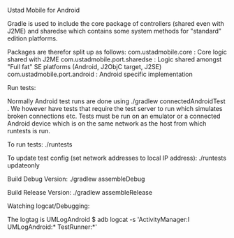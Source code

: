 Ustad Mobile for Android

Gradle is used to include the core package of controllers
(shared even with J2ME) and sharedse which contains some
system methods for "standard" edition platforms.

Packages are therefor split up as follows:
com.ustadmobile.core : Core logic shared with J2ME
com.ustadmobile.port.sharedse : Logic shared amongst "Full fat" SE platforms (Android, J2ObjC target, J2SE)
com.ustadmobile.port.android : Android specific implementation

Run tests:

Normally Android test runs are done using ./gradlew connectedAndroidTest .
We however have tests that require the test server to run which
simulates broken connections etc.  Tests must be run on an emulator
or a connected Android device which is on the same network as the 
host from which runtests is run.

To run tests:
./runtests

To update test config (set network addresses to local IP address):
./runtests updateonly


Build Debug Version:
./gradlew assembleDebug

Build Release Version:
./gradlew assembleRelease

Watching logcat/Debugging:

The logtag is UMLogAndroid
$ adb logcat -s 'ActivityManager:I UMLogAndroid:* TestRunner:*'

